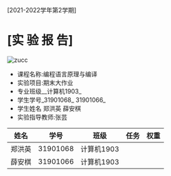 [2021-2022学年第2学期]

# [**实 验 报 告**]

![zucc](README.assets/zucc-1652968259581.png)

- 课程名称:编程语言原理与编译
- 实验项目:期末大作业
- 专业班级__计算机1903_
- 学生学号_31901068_ 31901066_
- 学生姓名 郑洪英  薛安棋
- 实验指导教师:张芸

| 姓名   | 学号     | 班级       | 任务 | 权重 |
| ------ | -------- | ---------- | ---- | ---- |
| 郑洪英 | 31901068 | 计算机1903 |      |      |
| 薛安棋 | 31901066 | 计算机1903 |      |      |

